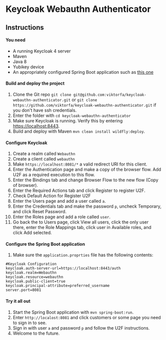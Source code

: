 # Keycloak Webauthn Authenticator

## Instructions

#### You need
* A running Keycloak 4 server
* Maven
* Java 8
* Yubikey device
* An appropriately configured Spring Boot application such as [this one](https://github.com/difi/dc18-webAuth)

#### Build and deploy the project
1. Clone the Git repo `git clone git@github.com:viktorfa/keycloak-webauthn-authenticator.git` or `git clone https://github.com/viktorfa/keycloak-webauthn-authenticator.git` if you don't have ssh credentials.
2. Enter the folder with `cd keycloak-webauthn-authenticator`
3. Make sure Keycloak is running. Verify this by entering [https://localhost:8443](https://localhost:8443).
4. Build and deploy with Maven `mvn clean install wildfly:deploy`.


#### Configure Keycloak
1. Create a realm called `Webauthn`
2. Create a client called `webauthn`
3. Make `https://localhost:8081/*` a valid redirect URI for this client.
4. Enter the Authentication page and make a copy of the browser flow. Add U2F as a required execution to this flow. 
5. Enter the Bindings tab and change Browser Flow to the new flow (Copy of browser).
6. Enter the Required Actions tab and click Register to register U2F.
7. Check Default Action for Register U2F
8. Enter the Users page and add a user called `a`.
9. Enter the Credentials tab and make the password `p`, uncheck Temporary, and click Reset Password.
10. Enter the Roles page and add a role called `user`.
11. Go back the to Users page, click View all users, click the only user there, enter the Role Mappings tab, click user in Available roles, and click Add selected.


#### Configure the Spring Boot application
1. Make sure the `application.proprties` file has the following contents:
```
#Keycloak Configuration
keycloak.auth-server-url=https://localhost:8443/auth
keycloak.realm=Webauthn
keycloak.resource=webauthn
keycloak.public-client=true
keycloak.principal-attribute=preferred_username
server.port=8081
```

#### Try it all out
1. Start the Spring Boot application with `mvn spring-boot:run`.
2. Enter `http://localost:8081` and click customers or some page you need to sign in to see.
3. Sign in with user `a` and password `p` and follow the U2F instructions.
4. Welcome to the future.
